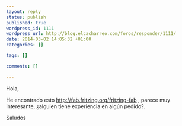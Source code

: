```yaml
--- 
layout: reply
status: publish
published: true
wordpress_id: 1111
wordpress_url: http://blog.elcacharreo.com/foros/responder/1111/
date: 2014-03-02 14:05:32 +01:00
categories: []

tags: []

comments: []

---
```

Hola,

He encontrado esto http://fab.fritzing.org/fritzing-fab , parece muy interesante, ¿alguien tiene experiencia en algún pedido?.

Saludos
